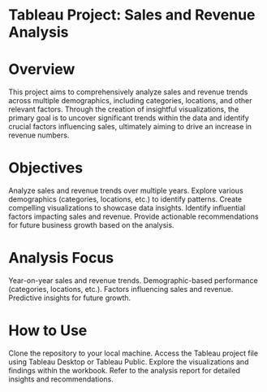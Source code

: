 # Tableau Project: Sales and Revenue Analysis

# Overview
This project aims to comprehensively analyze sales and revenue trends across multiple demographics, including categories, locations, and other relevant factors. Through the creation of insightful visualizations, the primary goal is to uncover significant trends within the data and identify crucial factors influencing sales, ultimately aiming to drive an increase in revenue numbers.

# Objectives
Analyze sales and revenue trends over multiple years.
Explore various demographics (categories, locations, etc.) to identify patterns.
Create compelling visualizations to showcase data insights.
Identify influential factors impacting sales and revenue.
Provide actionable recommendations for future business growth based on the analysis.

# Analysis Focus
Year-on-year sales and revenue trends.
Demographic-based performance (categories, locations, etc.).
Factors influencing sales and revenue.
Predictive insights for future growth.

# How to Use
Clone the repository to your local machine.
Access the Tableau project file using Tableau Desktop or Tableau Public.
Explore the visualizations and findings within the workbook.
Refer to the analysis report for detailed insights and recommendations.
